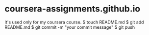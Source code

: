 # coursera-assignments.github.io
It's used only for my coursera course.
$ touch README.md 
$ git add README.md 
$ git commit -m "your commit message" 
$ git push
